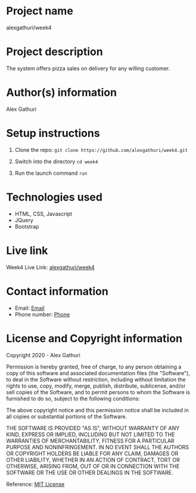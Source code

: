 # Project name
alexgathuri/week4

# Project description
The system offers pizza sales on delivery for any willing customer.



# Author(s) information
Alex Gathuri


# Setup instructions

1. Clone the repo:
    `git clone https://github.com/alexgathuri/week4.git`

1. Switch into the directory
    `cd week4`

1. Run the launch command
    `run`

# Technologies used

* HTML, CSS, Javascript
* JQuery
* Bootstrap


# Live link

Week4 Live Link: [alexgathuri/week4](https://alexgathuri.github.io/week4/)

# Contact information
* Email: [Email](mailto:gathurialex4@gmail.com)
* Phone number: [Phone](tel:+254715488707)

# License and Copyright information

Copyright 2020 - Alex Gathuri

Permission is hereby granted, free of charge, to any person obtaining a copy of this software and associated documentation files (the "Software"), to deal in the Software without restriction, including without limitation the rights to use, copy, modify, merge, publish, distribute, sublicense, and/or sell copies of the Software, and to permit persons to whom the Software is furnished to do so, subject to the following conditions:

The above copyright notice and this permission notice shall be included in all copies or substantial portions of the Software.

THE SOFTWARE IS PROVIDED "AS IS", WITHOUT WARRANTY OF ANY KIND, EXPRESS OR IMPLIED, INCLUDING BUT NOT LIMITED TO THE WARRANTIES OF MERCHANTABILITY, FITNESS FOR A PARTICULAR PURPOSE AND NONINFRINGEMENT. IN NO EVENT SHALL THE AUTHORS OR COPYRIGHT HOLDERS BE LIABLE FOR ANY CLAIM, DAMAGES OR OTHER LIABILITY, WHETHER IN AN ACTION OF CONTRACT, TORT OR OTHERWISE, ARISING FROM, OUT OF OR IN CONNECTION WITH THE SOFTWARE OR THE USE OR OTHER DEALINGS IN THE SOFTWARE.

Reference: [MIT License](https://opensource.org/licenses/MIT)
